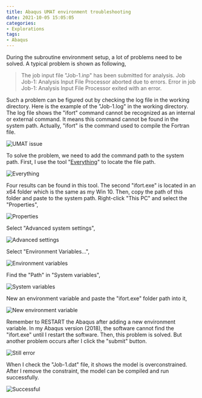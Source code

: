 ```yaml
---
title: Abaqus UMAT environment troubleshooting
date: 2021-10-05 15:05:05
categories:
- Explorations
tags:
- Abaqus
---
```


During the subroutine environment setup, a lot of problems need to be solved. A typical problem is shown as following,

> The job input file "Job-1.inp" has been submitted for analysis. Job Job-1: Analysis Input File Processor aborted due to errors. Error in job Job-1: Analysis Input File Processor exited with an error.

Such a problem can be figured out by checking the log file in the working directory. Here is the example of the "Job-1.log" in the working directory. The log file shows the "ifort" command cannot be recognized as an internal or external command. It means this command cannot be found in the system path. Actually, "ifort" is the command used to compile the Fortran file.

![UMAT issue](/uploads/images/2021/AbaqusUmatEnvironment1.png)

To solve the problem, we need to add the command path to the system path. First, I use the tool "[Everything](https://www.voidtools.com/)" to locate the file path.

![Everything](/uploads/images/2021/AbaqusUmatEnvironment2.png)

Four results can be found in this tool. The second "ifort.exe" is located in an x64 folder which is the same as my Win 10. Then, copy the path of this folder and paste to the system path. Right-click "This PC" and select the "Properties",

![Properties](/uploads/images/2021/AbaqusUmatEnvironment3.png)

Select "Advanced system settings",

![Advanced settings](/uploads/images/2021/AbaqusUmatEnvironment4.png)

Select "Environment Variables...",

![Environment variables](/uploads/images/2021/AbaqusUmatEnvironment5.png)

Find the "Path" in "System variables",

![System variables](/uploads/images/2021/AbaqusUmatEnvironment6.png)

New an environment variable and paste the "ifort.exe" folder path into it,

![New environment variable](/uploads/images/2021/AbaqusUmatEnvironment7.png)

Remember to RESTART the Abaqus after adding a new environment variable. In my Abaqus version (2018), the software cannot find the "ifort.exe" until I restart the software. Then, this problem is solved. But another problem occurs after I click the "submit" button.

![Still error](/uploads/images/2021/AbaqusUmatEnvironment8.png)

When I check the "Job-1.dat" file, it shows the model is overconstrained. After I remove the constraint, the model can be compiled and run successfully.

![Successful](/uploads/images/2021/AbaqusUmatEnvironment9.png)
